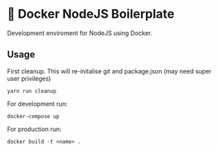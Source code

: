 # 🐳 Docker NodeJS Boilerplate
Development enviroment for NodeJS using Docker.

## Usage
First cleanup. This will re-initalise git and package.json (may need super user privileges)
```
yarn run cleanup
```

For development run:
```
docker-compose up
```

For production run: 
```
docker build -t <name> .
```
